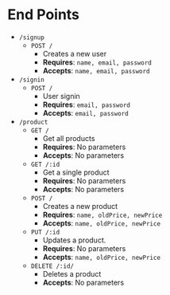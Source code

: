 # End Points

  * `/signup`
      * `POST /`
          * Creates a new user
          * **Requires**: `name, email, password`
          * **Accepts**: `name, email, password`
  * `/signin`
      * `POST /`
          * User signin
          * **Requires**: `email, password`
          * **Accepts**: `email, password`
  * `/product`
      * `GET /`
          * Get all products
          * **Requires**: No parameters
          * **Accepts**: No parameters
      * `GET /:id`
          * Get a single product
          * **Requires**: No parameters
          * **Accepts**: No parameters
      * `POST /`
          * Creates a new product
          * **Requires**: `name, oldPrice, newPrice`
          * **Accepts**: `name, oldPrice, newPrice`
      * `PUT /:id`
          * Updates a product.
          * **Requires**: No parameters
          * **Accepts**: `name, oldPrice, newPrice`
      * `DELETE /:id/`
          * Deletes a product
          * **Accepts**: No parameters
  